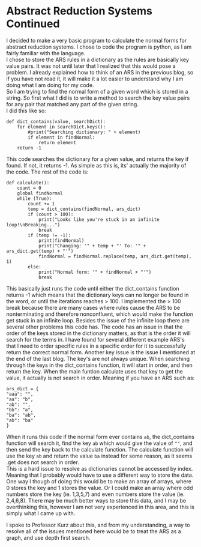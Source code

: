 # Abstract Reduction Systems Continued

I decided to make a very basic program to calculate the normal forms for abstract reduction systems. I chose to code the program is python, as I am fairly familiar with the language.  
I chose to store the ARS rules in a dictionary as the rules are basically key value pairs. It was not until later that I realized that this would pose a problem.
I already explained how to think of an ARS in the previous blog, so if you have not read it, it will make it a lot easier to understand why I am doing what I am doing for my code.  
So I am trying to find the normal form of a given word which is stored in a string. So first what I did is to write a method to search the key value pairs for any pair that matched any part of the given string.  
I did this like so:
```
def dict_contains(value, searchDict):
    for element in searchDict.keys():
        #print("Searching dictionary: " + element)
        if element in findNormal:
            return element
    return -1 
```
This code searches the dictionary for a given value, and returns the key if found. If not, it returns -1.
As simple as this is, its' actually the majority of the code. The rest of the code is:
```
def calculate():
    count = 0
    global findNormal
    while (True):
        count += 1
        temp = dict_contains(findNormal, ars_dict)
        if (count > 100):
            print("Looks like you're stuck in an infinite loop!\nBreaking...")
            break
        if (temp != -1):
            print(findNormal)
            print("Changing: '" + temp + "' To: '" + ars_dict.get(temp) + "'")
            findNormal = findNormal.replace(temp, ars_dict.get(temp), 1)
        else:
            print("Normal form: '" + findNormal + "'")
            break
```
This basically just runs the code until either the dict_contains function returns -1 which means that the dictionary keys can no longer be found in the word, or until the iterations reaches > 100. I implemented the > 100 break because there are many cases where rules cause the ARS to be nonterminating and therefore nonconfluent, which would make the function get stuck in an infinite loop. Besides the issue of the infinite loop there are several other problems this code has. The code has an issue in that the order of the keys stored in the dictionary matters, as that is the order it will search for the terms in. I have found for several different example ARS's that I need to order specific rules in a specific order for it to successfully return the correct normal form. Another key issue is the issue I mentioned at the end of the last blog. The key's are not always unique. When searching through the keys in the dict_contains function, it will start in order, and then return the key. When the main funtion calculate uses that key to get the value, it actually is not search in order. Meaning if you have an ARS such as:
```
ars_dict = {
"aaa": "",
"aa": "b",
"ab": "",
"bb": "a",
"ba": "ab",
"ab": "ba"
}
```
When it runs this code if the normal form ever contains `ab`, the dict_contains function will search it, find the key `ab` which would give the value of `""`, and then send the key back to the calculate function. The calculate function will use the key `ab` and return the value `ba` instead for some reason, as it seems .get does not search in order.  
This is a hard issue to resolve as dictionaries cannot be accessed by index. Meaning that I probably would have to use a different way to store the data. One way I though of doing this would be to make an array of arrays, where 0 stores the key and 1 stores the value. Or I could make an array where odd numbers store the key (ie. 1,3,5,7) and even numbers store the value (ie. 2,4,6,8). There may be much better ways to store this data, and I may be overthinking this, however I am not very experienced in this area, and this is simply what I came up with.  

I spoke to Professor Kurz about this, and from my understanding, a way to resolve all of the issues mentioned here would be to treat the ARS as a graph, and use depth first search.
        